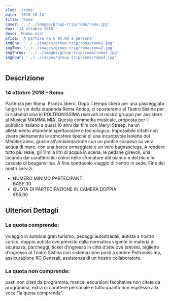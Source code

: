 ```yaml
---
slug: '/roma'
date: '2018-10-14'
title: 'Roma'
cover: '../../images/group-trip/roma/roma.jpg'
day: '14 ottobre 2018'
desc: 'Mamma mia!'
price: 'A partire da € 95.00 a persona'
imgOne: '../../images/group-trip/roma/roma1.jpg'
imgTwo: '../../images/group-trip/roma/roma2.jpg'
imgThree: '../../images/group-trip/roma/roma3.jpg'
imgFour: '../../images/group-trip/roma/roma4.jpg'
---
```


<div class="copy">

## Descrizione

### 14 ottobre 2018 - Roma

Partenza per Roma. Pranzo libero. Dopo il tempo libero per una passeggiata lungo le vie della stupenda Roma Antica, ci sposteremo al Teatro Sistina per la sistemazione in POLTRONISSIMA riservati al nostro gruppo per assistere al Musical MAMMA MIA. Questa commedia musicale, proposta per il pubblico italiano a quasi 10 anni dal film con Meryl Streep, ha un allestimento altamente spettacolare e tecnologico. Impossibile infatti non vivere pienamente le atmosfere tipiche di una incantevole isoletta del Mediterraneo, grazie all'ambientazione con un pontile sospeso su vera acqua di mare, con una barca ormeggiata e un vero bagnasciuga. A rendere tutto più reale, gli 11mila litri di acqua in scena, le pedane girevoli, una locanda dai caratteristici colori nelle sfumature del bianco e del blu e le cascate di bouganvillea. A fine spettacolo viaggio di rientro in sede. Fine dei nostri servizi.

<div class="quota">

- <div class="left"> <span> NUMERO MINIMO PARTECIPANTI </span> </div> <div class="right"> <span> BASE 30 </span> </div>
- <div class="left"> <span> QUOTA DI PARTECIPAZIONE IN CAMERA DOPPIA </span> </div> <div class="right"> <span> €95.00 </span> </div>

</div>

## Ulteriori Dettagli

### La quota comprende:

vviaggio in autobus gran turismo, pedaggi autostradali, autista a nostro carico, doppio autista ove previsto dalla normativa vigente in materia di sicurezza, parcheggi, ticket d’ingresso in città d’arte ove previsti, biglietto d’ingresso al Teatro Sistina con sistemazione posti a sedere Poltronissima, assicurazione RC Generali, assistenza di un nostro collaboratore.

### La quota non comprende:

pasti non citati da programma, mance, escursioni facoltative non citate da programma, extra di carattere personale e tutto quanto non espresso alla voce “la quota comprende”.

</div>

